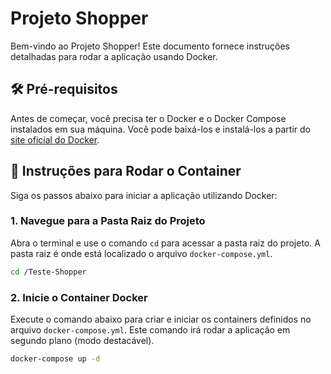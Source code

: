 # Projeto Shopper

Bem-vindo ao Projeto Shopper! Este documento fornece instruções detalhadas para rodar a aplicação usando Docker.

## 🛠️ **Pré-requisitos**

Antes de começar, você precisa ter o Docker e o Docker Compose instalados em sua máquina. Você pode baixá-los e instalá-los a partir do [site oficial do Docker](https://www.docker.com/products/docker-desktop).

## 🚀 **Instruções para Rodar o Container**

Siga os passos abaixo para iniciar a aplicação utilizando Docker:

### 1. Navegue para a Pasta Raiz do Projeto

Abra o terminal e use o comando `cd` para acessar a pasta raiz do projeto. A pasta raiz é onde está localizado o arquivo `docker-compose.yml`.
```bash
cd /Teste-Shopper
```

### 2. Inicie o Container Docker

Execute o comando abaixo para criar e iniciar os containers definidos no arquivo `docker-compose.yml`. Este comando irá rodar a aplicação em segundo plano (modo destacável).
```bash
docker-compose up -d
```
